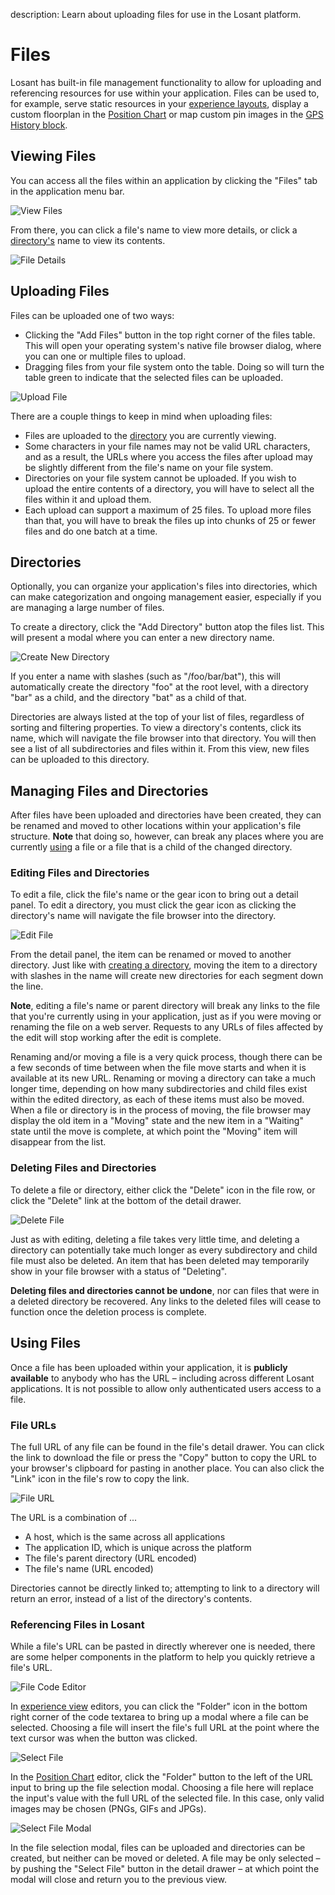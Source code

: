 description: Learn about uploading files for use in the Losant platform.

# Files

Losant has built-in file management functionality to allow for uploading and referencing resources for use within your application. Files can be used to, for example, serve static resources in your [experience layouts](/experiences/views/#layouts), display a custom floorplan in the [Position Chart](/dashboards/position-chart/) or map custom pin images in the [GPS History block](/dashboards/gps-history/).

## Viewing Files

You can access all the files within an application by clicking the "Files" tab in the application menu bar.

![View Files](/images/files/view-files.png "View Files")

From there, you can click a file's name to view more details, or click a [directory's](#directories) name to view its contents.

![File Details](/images/files/file-details.png "File Details")

## Uploading Files

Files can be uploaded one of two ways:

- Clicking the "Add Files" button in the top right corner of the files table. This will open your operating system's native file browser dialog, where you can one or multiple files to upload.
- Dragging files from your file system onto the table. Doing so will turn the table green to indicate that the selected files can be uploaded.

![Upload File](/images/files/upload-file.png "Upload File")

There are a couple things to keep in mind when uploading files:

- Files are uploaded to the [directory](#directories) you are currently viewing.
- Some characters in your file names may not be valid URL characters, and as a result, the URLs where you access the files after upload may be slightly different from the file's name on your file system.
- Directories on your file system cannot be uploaded. If you wish to upload the entire contents of a directory, you will have to select all the files within it and upload them.
- Each upload can support a maximum of 25 files. To upload more files than that, you will have to break the files up into chunks of 25 or fewer files and do one batch at a time.

## Directories

Optionally, you can organize your application's files into directories, which can make categorization and ongoing management easier, especially if you are managing a large number of files.

To create a directory, click the "Add Directory" button atop the files list. This will present a modal where you can enter a new directory name.

![Create New Directory](/images/files/new-directory-modal.png "Create New Directory")

If you enter a name with slashes (such as "/foo/bar/bat"), this will automatically create the directory "foo" at the root level, with a directory "bar" as a child, and the directory "bat" as a child of that.

Directories are always listed at the top of your list of files, regardless of sorting and filtering properties. To view a directory's contents, click its name, which will navigate the file browser into that directory. You will then see a list of all subdirectories and files within it. From this view, new files can be uploaded to this directory.

## Managing Files and Directories

After files have been uploaded and directories have been created, they can be renamed and moved to other locations within your application's file structure. **Note** that doing so, however, can break any places where you are currently [using](#using-files) a file or a file that is a child of the changed directory.

### Editing Files and Directories

To edit a file, click the file's name or the gear icon to bring out a detail panel. To edit a directory, you must click the gear icon as clicking the directory's name will navigate the file browser into the directory.

![Edit File](/images/files/edit-file.png "Edit File")

From the detail panel, the item can be renamed or moved to another directory. Just like with [creating a directory](#directories), moving the item to a directory with slashes in the name will create new directories for each segment down the line.

**Note**, editing a file's name or parent directory will break any links to the file that you're currently using in your application, just as if you were moving or renaming the file on a web server. Requests to any URLs of files affected by the edit will stop working after the edit is complete.

Renaming and/or moving a file is a very quick process, though there can be a few seconds of time between when the file move starts and when it is available at its new URL. Renaming or moving a directory can take a much longer time, depending on how many subdirectories and child files exist within the edited directory, as each of these items must also be moved. When a file or directory is in the process of moving, the file browser may display the old item in a "Moving" state and the new item in a "Waiting" state until the move is complete, at which point the "Moving" item will disappear from the list.

### Deleting Files and Directories

To delete a file or directory, either click the "Delete" icon in the file row, or click the "Delete" link at the bottom of the detail drawer.

![Delete File](/images/files/delete-file.png "Delete File")

Just as with editing, deleting a file takes very little time, and deleting a directory can potentially take much longer as every subdirectory and child file must also be deleted. An item that has been deleted may temporarily show in your file browser with a status of "Deleting".

**Deleting files and directories cannot be undone**, nor can files that were in a deleted directory be recovered. Any links to the deleted files will cease to function once the deletion process is complete.

## Using Files

Once a file has been uploaded within your application, it is **publicly available** to anybody who has the URL – including across different Losant applications. It is not possible to allow only authenticated users access to a file.

### File URLs

The full URL of any file can be found in the file's detail drawer. You can click the link to download the file or press the "Copy" button to copy the URL to your browser's clipboard for pasting in another place. You can also click the "Link" icon in the file's row to copy the link.

![File URL](/images/files/file-url.png "File URL")

The URL is a combination of ...

- A host, which is the same across all applications
- The application ID, which is unique across the platform
- The file's parent directory (URL encoded)
- The file's name (URL encoded)

Directories cannot be directly linked to; attempting to link to a directory will return an error, instead of a list of the directory's contents.

### Referencing Files in Losant

While a file's URL can be pasted in directly wherever one is needed, there are some helper components in the platform to help you quickly retrieve a file's URL.

![File Code Editor](/images/files/file-code-editor.png "File Code Editor")

In [experience view](/experiences/views/) editors, you can click the "Folder" icon in the bottom right corner of the code textarea to bring up a modal where a file can be selected. Choosing a file will insert the file's full URL at the point where the text cursor was when the button was clicked.

![Select File](/images/files/select-file.png "Select File")

In the [Position Chart](/dashboards/position-chart/) editor, click the "Folder" button to the left of the URL input to bring up the file selection modal. Choosing a file here will replace the input's value with the full URL of the selected file. In this case, only valid images may be chosen (PNGs, GIFs and JPGs).

![Select File Modal](/images/files/select-file-modal.png "Select File Modal")

In the file selection modal, files can be uploaded and directories can be created, but neither can be moved or deleted. A file may be only selected – by pushing the "Select File" button in the detail drawer – at which point the modal will close and return you to the previous view.